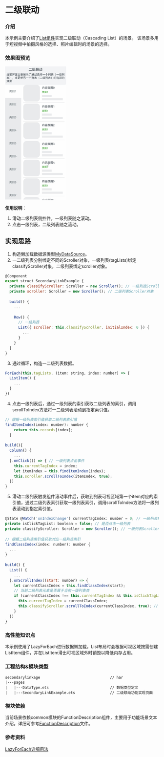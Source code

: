 # 二级联动

### 介绍

本示例主要介绍了[List组件](https://developer.huawei.com/consumer/cn/doc/harmonyos-references/ts-container-list-0000001774121286)实现二级联动（Cascading List）的场景。 该场景多用于短视频中拍摄风格的选择、照片编辑时的场景的选择。

### 效果图预览

<img src="../../product/entry/src/main/resources/base/media/secondary_linkage.gif" width="200">

**使用说明**：

1. 滑动二级列表侧控件，一级列表随之滚动。
2. 点击一级列表，二级列表随之滚动。

## 实现思路
1. 构造懒加载数据源类型[MyDataSource](./src/main/ets/pages/DataType.ets)。
2. 一二级列表分别绑定不同的Scroller对象，一级列表(tagLists)绑定classifyScroller对象，二级列表绑定scroller对象。
```javascript
@Component
export struct SecondaryLinkExample {
  private classifyScroller: Scroller = new Scroller(); // 一级列表Scroller对象
  private scroller: Scroller = new Scroller(); // 二级列表Scroller对象

  build() {
    ...
    
    Row() {
      // 一级列表
      List({ scroller: this.classifyScroller, initialIndex: 0 }) {
        ...
      }
    }
  }
}
```
3. 通过循环，构造一二级列表数据。
```javascript
ForEach(this.tagLists, (item: string, index: number) => {
  ListItem() {
    ...
  }
})
```
4. 点击一级列表后，通过一级列表的索引获取二级列表的索引，调用scrollToIndex方法将一二级列表滚动到指定索引值。
```javascript
// 根据一级列表索引值获取二级列表索引值
findItemIndex(index: number): number {
    return this.records[index];
  }

build(){
  Column() {
    ...
  }.onClick(() => {	// 一级列表点击事件
    this.currentTagIndex = index;
    let itemIndex = this.findItemIndex(index);
    this.scroller.scrollToIndex(itemIndex, true);
  })
}
```
5. 滑动二级列表触发组件滚动事件后，获取到列表可视区域第一个item对应的索引值，通过二级列表索引获取一级列表索引，调用scrollToIndex方法将一级列表滚动到指定索引值。
```javascript
@State @Watch('onIndexChange') currentTagIndex: number = 0; // 一级列表焦点索引值
private isClickTagList: boolean = false; // 是否点击一级列表
private classifyScroller: Scroller = new Scroller(); // 一级列表Scroller对象

// 根据二级列表索引值获取对应一级列表索引
findClassIndex(index: number): number {
  ...
}

build() {
  List() {
    ...
  }.onScrollIndex((start: number) => {
    let currentClassIndex = this.findClassIndex(start);
    // 当前二级列表元素是否属于当前一级列表类
    if (currentClassIndex !== this.currentTagIndex && this.isClickTagList !== true) {
      this.currentTagIndex = currentClassIndex;
      this.classifyScroller.scrollToIndex(currentClassIndex, true); // 滚动到指定位置
    }
  })
}
```
### 高性能知识点

本示例使用了LazyForEach进行数据懒加载，List布局时会根据可视区域按需创建ListItem组件，并在ListItem滑出可视区域外时销毁以降低内存占用。

### 工程结构&模块类型

   ```
   secondarylinkage                                // har
   |---pages
   |   |---DataType.ets                            // 数据类型定义 
   |   |---SecondaryLinkExample.ets                // 二级联动功能实现页面 
   ```

### 模块依赖
当前场景依赖common模块的FunctionDescription组件，主要用于功能场景文本介绍。详细可参考[FunctionDescription](../../common/utils/src/main/ets/component/FunctionDescription.ets)文件。

### 参考资料

[LazyForEach详细用法](https://developer.huawei.com/consumer/cn/doc/harmonyos-guides/arkts-rendering-control-lazyforeach-0000001820879609)